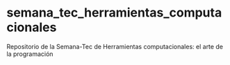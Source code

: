 # semana_tec_herramientas_computacionales
Repositorio de la Semana-Tec de Herramientas computacionales: el arte de la programación
